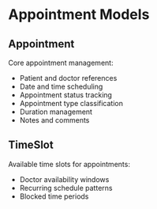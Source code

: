 # Appointment Models

## Appointment
Core appointment management:
- Patient and doctor references
- Date and time scheduling
- Appointment status tracking
- Appointment type classification
- Duration management
- Notes and comments

## TimeSlot
Available time slots for appointments:
- Doctor availability windows
- Recurring schedule patterns
- Blocked time periods
